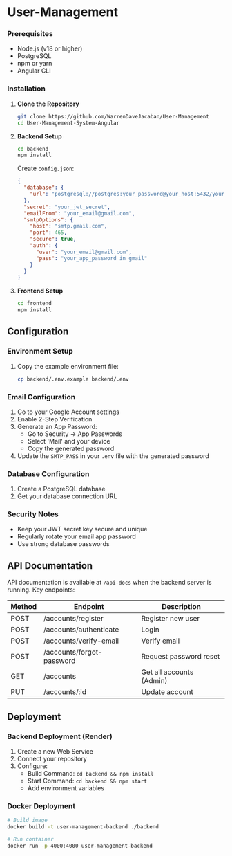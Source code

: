 # User-Management
### Prerequisites
- Node.js (v18 or higher)
- PostgreSQL
- npm or yarn
- Angular CLI

### Installation

1. **Clone the Repository**
   ```bash
   git clone https://github.com/WarrenDaveJacaban/User-Management
   cd User-Management-System-Angular
   ```

2. **Backend Setup**
   ```bash
   cd backend
   npm install
   ```

   Create `config.json`:
   ```json
   {
     "database": {
       "url": "postgresql://postgres:your_password@your_host:5432/your_database"
     },
     "secret": "your_jwt_secret",
     "emailFrom": "your_email@gmail.com",
     "smtpOptions": {
       "host": "smtp.gmail.com", 
       "port": 465,
       "secure": true,
       "auth": {
         "user": "your_email@gmail.com",
         "pass": "your_app_password in gmail"
       }
     }
   }
   ```

3. **Frontend Setup**
   ```bash
   cd frontend
   npm install
   ```

##  Configuration

### Environment Setup
1. Copy the example environment file:
   ```bash
   cp backend/.env.example backend/.env
   ```


### Email Configuration
1. Go to your Google Account settings
2. Enable 2-Step Verification
3. Generate an App Password:
   - Go to Security → App Passwords
   - Select 'Mail' and your device
   - Copy the generated password
4. Update the `SMTP_PASS` in your `.env` file with the generated password

### Database Configuration
1. Create a PostgreSQL database
2. Get your database connection URL


### Security Notes
- Keep your JWT secret key secure and unique
- Regularly rotate your email app password
- Use strong database passwords

##  API Documentation

API documentation is available at `/api-docs` when the backend server is running. Key endpoints:

| Method | Endpoint | Description |
|--------|----------|-------------|
| POST | /accounts/register | Register new user |
| POST | /accounts/authenticate | Login |
| POST | /accounts/verify-email | Verify email |
| POST | /accounts/forgot-password | Request password reset |
| GET | /accounts | Get all accounts (Admin) |
| PUT | /accounts/:id | Update account |

##  Deployment

### Backend Deployment (Render)
1. Create a new Web Service
2. Connect your repository
3. Configure:
   - Build Command: `cd backend && npm install`
   - Start Command: `cd backend && npm start`
   - Add environment variables

### Docker Deployment
```bash
# Build image
docker build -t user-management-backend ./backend

# Run container
docker run -p 4000:4000 user-management-backend
```
